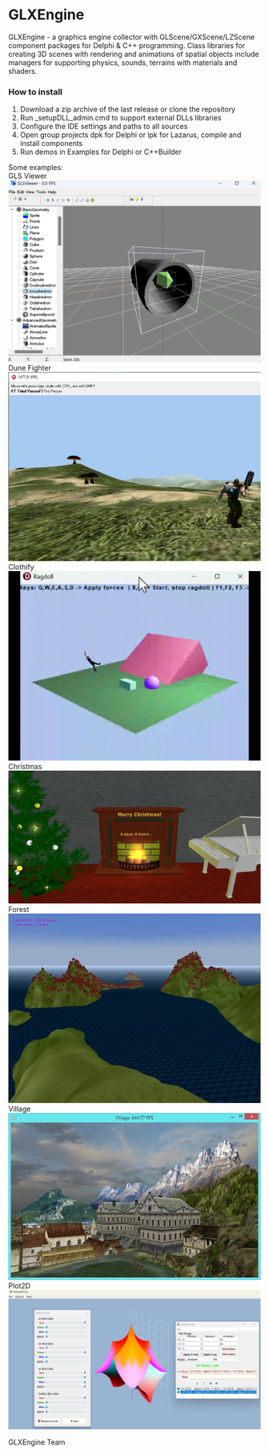 # GLXEngine
GLXEngine - a graphics engine collector with GLScene/GXScene/LZScene component packages for Delphi & C++ programming.
Class libraries for creating 3D scenes with rendering and animations of spatial objects 
include managers for supporting physics, sounds, terrains with materials and shaders. 
### How to install
1. Download a zip archive of the last release or clone the repository
2. Run _setupDLL_admin.cmd to support external DLLs libraries
3. Configure the IDE settings and paths to all sources
4. Open group projects dpk for Delphi or lpk for Lazarus, compile and install components
5. Run demos in Examples for Delphi or C++Builder <br>

Some examples:<br>
GLS Viewer
![GLSViewer](./Help/Screenshots/GLSViewer.png)
Dune Fighter
![DuneFighter](./Help/Screenshots/DuneFighter.png)
Clothify 
![Clothify](./Help/Screenshots/RagDoll.gif)
Christmas
![Christmas](./Help/Screenshots/Christmas.png)
Forest
![Forest](./Help/Screenshots/Forest.png)
Village
![Village](./Help/Screenshots/Village.png)
Plot2D
![Plot2D](./Help/Screenshots/Plot2D.png)

GLXEngine Team
